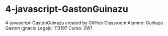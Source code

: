 # 4-javascript-GastonGuinazu
4-javascript-GastonGuinazu created by GitHub Classroom
Alumno: Guiñazu Gaston Ignacio
Legajo: 113197
Curso: 2W1
